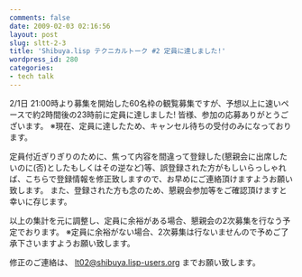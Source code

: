 ```yaml
---
comments: false
date: 2009-02-03 02:16:56
layout: post
slug: sltt-2-3
title: 'Shibuya.lisp テクニカルトーク #2 定員に達しました!'
wordpress_id: 280
categories:
- tech talk
---
```


2/1日 21:00時より募集を開始した60名枠の観覧募集ですが、予想以上に速いペースで約2時間後の23時前に定員に達しました!
皆様、参加の応募ありがとうございます。
※現在、定員に達したため、キャンセル待ちの受付のみになっております。

定員付近ぎりぎりのために、焦って内容を間違って登録した(懇親会に出席したいのに(否)としたもしくはその逆など)等、誤登録された方がもしいらっしゃれば、こちらで登録情報を修正致しますので、お早めにご連絡頂けますようお願い致します。
また、登録された方も念のため、懇親会参加等をご確認頂けますと幸いに存じます。

以上の集計を元に調整し、定員に余裕がある場合、懇親会の2次募集を行なう予定でおります。
※定員に余裕がない場合、2次募集は行ないませんので予めご了承下さいますようお願い致します。

修正のご連絡は、
[lt02@shibuya.lisp-users.org](mailto:lt02@shibuya.lisp-users.org)
までお願い致します。
